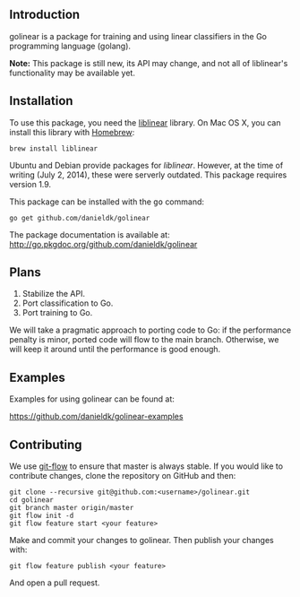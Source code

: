 ## Introduction

golinear is a package for training and using linear classifiers in the Go
programming language (golang).

**Note:** This package is still new, its API may change, and not all
of liblinear's functionality may be available yet.

## Installation

To use this package, you need the
[liblinear](http://www.csie.ntu.edu.tw/~cjlin/liblinear/) library. On Mac
OS X, you can install this library with
[Homebrew](http://mxcl.github.com/homebrew/):

    brew install liblinear

Ubuntu and Debian provide packages for *liblinear*. However, at the time of
writing (July 2, 2014), these were serverly outdated. This package requires
version 1.9.

This package can be installed with the <tt>go</tt> command:

    go get github.com/danieldk/golinear

The package documentation is available at: http://go.pkgdoc.org/github.com/danieldk/golinear

## Plans

1. Stabilize the API.
2. Port classification to Go.
3. Port training to Go.

We will take a pragmatic approach to porting code to Go: if the performance penalty is minor,
ported code will flow to the main branch. Otherwise, we will keep it around until the performance
is good enough.

## Examples

Examples for using golinear can be found at:

https://github.com/danieldk/golinear-examples

## Contributing

We use [git-flow](https://github.com/nvie/gitflow) to ensure that master is
always stable. If you would like to contribute changes, clone the repository
on GitHub and then:

    git clone --recursive git@github.com:<username>/golinear.git
    cd golinear
    git branch master origin/master
    git flow init -d
    git flow feature start <your feature>

Make and commit your changes to golinear. Then publish your changes with:

    git flow feature publish <your feature>

And open a pull request.
